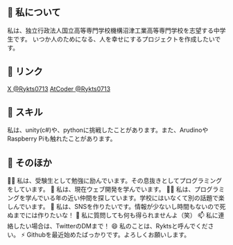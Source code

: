 ## 🚀 私について
私は、独立行政法人国立高等専門学校機構沼津工業高等専門学校を志望する中学生です。
いつか人のためになる、人を幸せにするプロジェクトを作成したいです。

## 🔗 リンク
[X @Rykts0713](https://x.com/rykts0713)
[AtCoder @Rykts0713](https://atcoder.jp/users/Rykts0713)

## 🔧 スキル
私は、unity(c#)や、pythonに挑戦したことがあります。また、ArudinoやRaspberry Piも触れたことがあります。

## 🎨 そのほか
👩‍💻 私は、受験生として勉強に励んでいます。その息抜きとしてプログラミングをしています。
🧠 私は、現在ウェブ開発を学んでいます。
👯‍♀️ 私は、プログラミングを学んでいる年の近い仲間を探しています。学校にはいなくて別の話題で楽しんでいます。
🤔 私は、SNSを作りたいです。情報が少ないし時間もないので死ぬまでには作りたいな！
💬 私に質問しても何も得られませんよ（笑）
📫 私に連絡したい場合は、TwitterのDMまで！
😄 私のことは、Ryktsと呼んでください。
⚡️ Githubを最近始めたばっかりです。よろしくお願いします。
